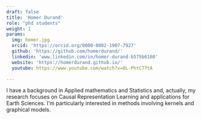 ```yaml
---
draft: false
title: 'Homer Durand'
role: "phd students"
weight: 1
params:
  img: homer.jpg
  orcid: 'https://orcid.org/0000-0002-1907-7927'
  github: 'https://github.com/homerdurand/'
  linkedin: 'www.linkedin.com/in/homer-durand-b575b6160'
  website: 'https://homerdurand.github.io/'
  youtube: https://www.youtube.com/watch?v=0L-PhtC77tA

---
```


I have a background in Applied mathematics and Statistics and, actually, my research focuses on Causal Representation Learning and applications for Earth Sciences. I'm particularly interested in methods involving kernels and graphical models.

